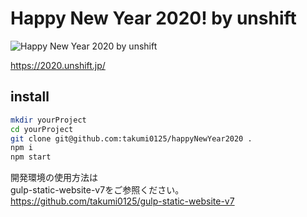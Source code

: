 Happy New Year 2020! by unshift
===============================

![Happy New Year 2020 by unshift](https://2020.unshift.jp/assets/img/ogp.jpg)

https://2020.unshift.jp/

## install
```bash
mkdir yourProject
cd yourProject
git clone git@github.com:takumi0125/happyNewYear2020 .
npm i
npm start
```

開発環境の使用方法は<br>
gulp-static-website-v7をご参照ください。<br>
https://github.com/takumi0125/gulp-static-website-v7


